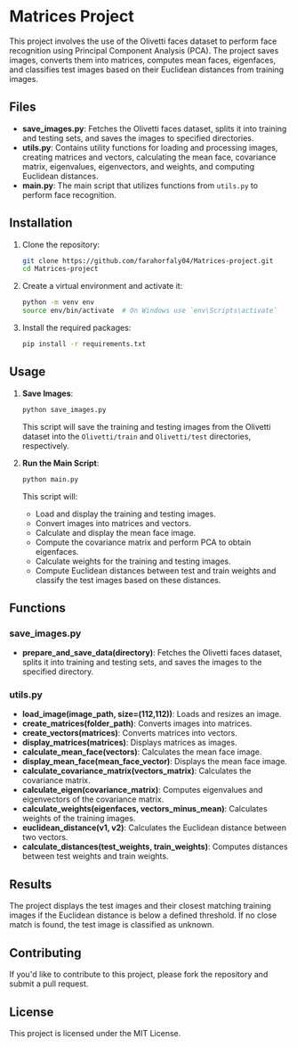# Matrices Project

This project involves the use of the Olivetti faces dataset to perform face recognition using Principal Component Analysis (PCA). The project saves images, converts them into matrices, computes mean faces, eigenfaces, and classifies test images based on their Euclidean distances from training images.

## Files

- **save_images.py**: Fetches the Olivetti faces dataset, splits it into training and testing sets, and saves the images to specified directories.
- **utils.py**: Contains utility functions for loading and processing images, creating matrices and vectors, calculating the mean face, covariance matrix, eigenvalues, eigenvectors, and weights, and computing Euclidean distances.
- **main.py**: The main script that utilizes functions from `utils.py` to perform face recognition.

## Installation

1. Clone the repository:
    ```bash
    git clone https://github.com/farahorfaly04/Matrices-project.git
    cd Matrices-project
    ```

2. Create a virtual environment and activate it:
    ```bash
    python -m venv env
    source env/bin/activate  # On Windows use `env\Scripts\activate`
    ```

3. Install the required packages:
    ```bash
    pip install -r requirements.txt
    ```

## Usage

1. **Save Images**:
    ```bash
    python save_images.py
    ```
    This script will save the training and testing images from the Olivetti dataset into the `Olivetti/train` and `Olivetti/test` directories, respectively.

2. **Run the Main Script**:
    ```bash
    python main.py
    ```
    This script will:
    - Load and display the training and testing images.
    - Convert images into matrices and vectors.
    - Calculate and display the mean face image.
    - Compute the covariance matrix and perform PCA to obtain eigenfaces.
    - Calculate weights for the training and testing images.
    - Compute Euclidean distances between test and train weights and classify the test images based on these distances.

## Functions

### save_images.py

- **prepare_and_save_data(directory)**: Fetches the Olivetti faces dataset, splits it into training and testing sets, and saves the images to the specified directory.

### utils.py

- **load_image(image_path, size=(112,112))**: Loads and resizes an image.
- **create_matrices(folder_path)**: Converts images into matrices.
- **create_vectors(matrices)**: Converts matrices into vectors.
- **display_matrices(matrices)**: Displays matrices as images.
- **calculate_mean_face(vectors)**: Calculates the mean face image.
- **display_mean_face(mean_face_vector)**: Displays the mean face image.
- **calculate_covariance_matrix(vectors_matrix)**: Calculates the covariance matrix.
- **calculate_eigen(covariance_matrix)**: Computes eigenvalues and eigenvectors of the covariance matrix.
- **calculate_weights(eigenfaces, vectors_minus_mean)**: Calculates weights of the training images.
- **euclidean_distance(v1, v2)**: Calculates the Euclidean distance between two vectors.
- **calculate_distances(test_weights, train_weights)**: Computes distances between test weights and train weights.

## Results

The project displays the test images and their closest matching training images if the Euclidean distance is below a defined threshold. If no close match is found, the test image is classified as unknown.

## Contributing

If you'd like to contribute to this project, please fork the repository and submit a pull request.

## License

This project is licensed under the MIT License.
